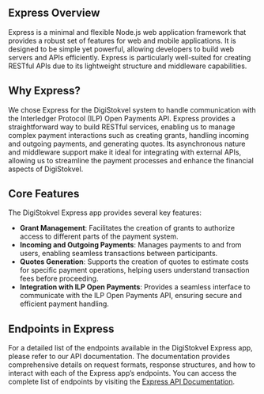 

## Express Overview

Express is a minimal and flexible Node.js web application framework that provides a robust set of features for web and mobile applications. It is designed to be simple yet powerful, allowing developers to build web servers and APIs efficiently. Express is particularly well-suited for creating RESTful APIs due to its lightweight structure and middleware capabilities.

## Why Express?

We chose Express for the DigiStokvel system to handle communication with the Interledger Protocol (ILP) Open Payments API. Express provides a straightforward way to build RESTful services, enabling us to manage complex payment interactions such as creating grants, handling incoming and outgoing payments, and generating quotes. Its asynchronous nature and middleware support make it ideal for integrating with external APIs, allowing us to streamline the payment processes and enhance the financial aspects of DigiStokvel.

## Core Features

The DigiStokvel Express app provides several key features:

- **Grant Management**: Facilitates the creation of grants to authorize access to different parts of the payment system.
- **Incoming and Outgoing Payments**: Manages payments to and from users, enabling seamless transactions between participants.
- **Quotes Generation**: Supports the creation of quotes to estimate costs for specific payment operations, helping users understand transaction fees before proceeding.
- **Integration with ILP Open Payments**: Provides a seamless interface to communicate with the ILP Open Payments API, ensuring secure and efficient payment handling.

## Endpoints in Express

For a detailed list of the endpoints available in the DigiStokvel Express app, please refer to our API documentation. The documentation provides comprehensive details on request formats, response structures, and how to interact with each of the Express app’s endpoints. You can access the complete list of endpoints by visiting the [Express API Documentation](<your-swagger-ui-url-or-other-documentation-url>).
